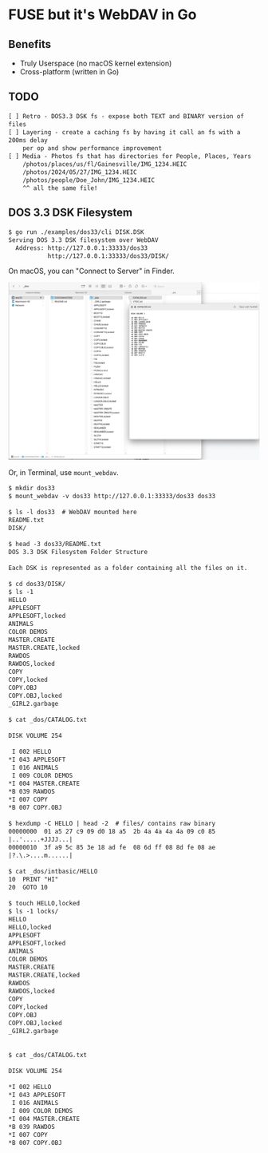 FUSE but it's WebDAV in Go
==========================

Benefits
--------

 * Truly Userspace (no macOS kernel extension)
 * Cross-platform (written in Go)


TODO
----

```
[ ] Retro - DOS3.3 DSK fs - expose both TEXT and BINARY version of files
[ ] Layering - create a caching fs by having it call an fs with a 200ms delay
    per op and show performance improvement
[ ] Media - Photos fs that has directories for People, Places, Years
    /photos/places/us/fl/Gainesville/IMG_1234.HEIC
    /photos/2024/05/27/IMG_1234.HEIC
    /photos/people/Doe_John/IMG_1234.HEIC
    ^^ all the same file!
```


DOS 3.3 DSK Filesystem
-----------------------


```
$ go run ./examples/dos33/cli DISK.DSK
Serving DOS 3.3 DSK filesystem over WebDAV
  Address: http://127.0.0.1:33333/dos33
           http://127.0.0.1:33333/dos33/DISK/

```

On macOS, you can "Connect to Server" in Finder.

![Screenshot](screenshot.png)

Or, in Terminal, use `mount_webdav`.

```
$ mkdir dos33
$ mount_webdav -v dos33 http://127.0.0.1:33333/dos33 dos33

$ ls -l dos33  # WebDAV mounted here
README.txt
DISK/

$ head -3 dos33/README.txt
DOS 3.3 DSK Filesystem Folder Structure

Each DSK is represented as a folder containing all the files on it.

$ cd dos33/DISK/
$ ls -1
HELLO
APPLESOFT
APPLESOFT,locked
ANIMALS
COLOR DEMOS
MASTER.CREATE
MASTER.CREATE,locked
RAWDOS
RAWDOS,locked
COPY
COPY,locked
COPY.OBJ
COPY.OBJ,locked
_GIRL2.garbage

$ cat _dos/CATALOG.txt

DISK VOLUME 254

 I 002 HELLO
*I 043 APPLESOFT
 I 016 ANIMALS
 I 009 COLOR DEMOS
*I 004 MASTER.CREATE
*B 039 RAWDOS
*I 007 COPY
*B 007 COPY.OBJ

$ hexdump -C HELLO | head -2  # files/ contains raw binary
00000000  01 a5 27 c9 09 d0 18 a5  2b 4a 4a 4a 4a 09 c0 85  |..'.....+JJJJ...|
00000010  3f a9 5c 85 3e 18 ad fe  08 6d ff 08 8d fe 08 ae  |?.\.>....m......|

$ cat _dos/intbasic/HELLO
10  PRINT "HI"
20  GOTO 10

$ touch HELLO,locked
$ ls -1 locks/
HELLO
HELLO,locked
APPLESOFT
APPLESOFT,locked
ANIMALS
COLOR DEMOS
MASTER.CREATE
MASTER.CREATE,locked
RAWDOS
RAWDOS,locked
COPY
COPY,locked
COPY.OBJ
COPY.OBJ,locked
_GIRL2.garbage


$ cat _dos/CATALOG.txt

DISK VOLUME 254

*I 002 HELLO
*I 043 APPLESOFT
 I 016 ANIMALS
 I 009 COLOR DEMOS
*I 004 MASTER.CREATE
*B 039 RAWDOS
*I 007 COPY
*B 007 COPY.OBJ

```
